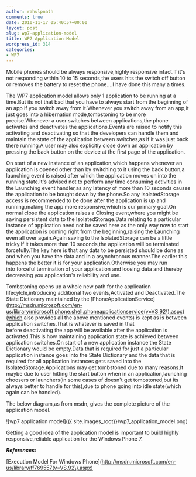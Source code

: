 ```yaml
---
author: rahulpnath
comments: true
date: 2010-11-17 05:40:57+00:00
layout: post
slug: wp7-application-model
title: WP7 Application Model
wordpress_id: 314
categories:
- WP7
---
```


Mobile phones should be always responsive,highly responsive infact.If it's not responding within 10 to 15 seconds,the users hits the switch off button or removes the battery to reset the phone....I have done this many a times.

The WP7 application model allows only 1 application to be running at a time.But its not that bad that you have to always start from the beginning of an app if you switch away from it.Whenever you switch away from an app,it just goes into a hibernation mode,tombstoning to be more precise.Whenever a user switches between applications,the phone activates and deactivates the applications.Events are raised to notify this activating and deactivating so that the developers can handle them and maintain the state of the application between switches,as if it was just back there running.A user may also explicitly close down an application by pressing the back button on the device at the first page of the application.

On start of a new instance of an application,which happens whenever an application is opened other than by switching to it using the back button,a launching event is raised after which the application moves on into the running state.It's advised not to perform any time consuming activities in the Launching event handler,as any latency of more than 10 seconds causes the application to be bought down by the phone.So any IsolatedStorage access is recommended to be done after the application is up and running,making the app more responsive,which is our primary goal.On normal close the application raises a Closing event,where you might be saving persistent data to the IsolatedStorage.Data relating to a particular instance of application need not be saved here as the only way now to start the application is coming right from the beginning,raising the Launching even all over again.Again saving to the IsolatedStorage can be a little tricky.If it takes more than 10 seconds,the application will be terminated forcefully.The key here is that any data to be persisted should be done as and when you have the data and in a asynchronous manner.The earlier this happens the better it is for your application.Otherwise you may run into forceful termination of your application and loosing data and thereby decreasing you application's reliability and use.

Tombstoning opens up a whole new path for the application lifecylcle,introducing additional two events,Activated and Deactivated.The State Dictionary maintained by the [PhoneApplicationService](http://msdn.microsoft.com/en-us/library/microsoft.phone.shell.phoneapplicationservice(v=VS.92\).aspx)(which also provides all the above mentioned events) is kept as is between application switches.That is whatever is saved in that before deactivating the app will be available after the application is activated.This is how maintaining application state is achieved between application switches.On start of a new application instance the State Dictionary would be empty.Data that is required for just a particular application instance goes into the State Dictionary and the data that is required for all application instances gets saved into the IsolatedStorage.Applications may get tombstoned due to many reasons.It maybe due to user hitting the start button when in an application,launching choosers or launchers(in some cases of doesn't get tombstoned,but its always better to handle for this),due to phone going into idle state(which again can be handled).

The below diagram,as from msdn, gives the complete picture of the application model.

![wp7 application model]({{ site.images_root}}/wp7_application_model.png)





Getting a good idea of the application model is important to build highly responsive,reliable application for the Windows Phone 7.




**_References:_**




[Execution Model For Windows Phone](http://msdn.microsoft.com/en-us/library/ff769557(v=VS.92\).aspx)
